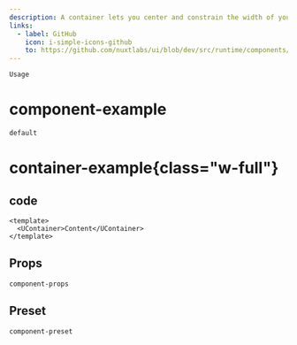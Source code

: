 ```yaml
---
description: A container lets you center and constrain the width of your content.
links:
  - label: GitHub
    icon: i-simple-icons-github
    to: https://github.com/nuxtlabs/ui/blob/dev/src/runtime/components/layout/Container.vue
---
```


`Usage`

# component-example

`default`

# container-example{class="w-full"}

## code

```vue
<template>
  <UContainer>Content</UContainer>
</template>
```

## Props

`component-props`

## Preset

`component-preset`
